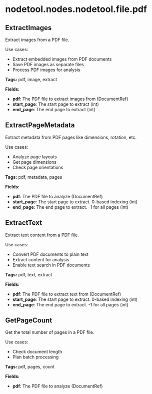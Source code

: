 # nodetool.nodes.nodetool.file.pdf

## ExtractImages

Extract images from a PDF file.

Use cases:
- Extract embedded images from PDF documents
- Save PDF images as separate files
- Process PDF images for analysis

**Tags:** pdf, image, extract

**Fields:**
- **pdf**: The PDF file to extract images from (DocumentRef)
- **start_page**: The start page to extract (int)
- **end_page**: The end page to extract (int)


## ExtractPageMetadata

Extract metadata from PDF pages like dimensions, rotation, etc.

Use cases:
- Analyze page layouts
- Get page dimensions
- Check page orientations

**Tags:** pdf, metadata, pages

**Fields:**
- **pdf**: The PDF file to analyze (DocumentRef)
- **start_page**: The start page to extract. 0-based indexing (int)
- **end_page**: The end page to extract. -1 for all pages (int)


## ExtractText

Extract text content from a PDF file.

Use cases:
- Convert PDF documents to plain text
- Extract content for analysis
- Enable text search in PDF documents

**Tags:** pdf, text, extract

**Fields:**
- **pdf**: The PDF file to extract text from (DocumentRef)
- **start_page**: The start page to extract. 0-based indexing (int)
- **end_page**: The end page to extract. -1 for all pages (int)


## GetPageCount

Get the total number of pages in a PDF file.

Use cases:
- Check document length
- Plan batch processing

**Tags:** pdf, pages, count

**Fields:**
- **pdf**: The PDF file to analyze (DocumentRef)


